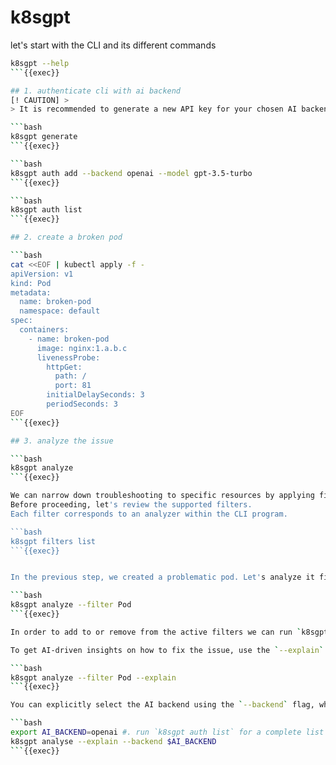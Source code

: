 # k8sgpt

let's start with the CLI and its different commands

```bash
k8sgpt --help
```{{exec}}

## 1. authenticate cli with ai backend 
[! CAUTION] >
> It is recommended to generate a new API key for your chosen AI backend and deactivating or deleting it immediately after completing the lab. This ensures better security.

```bash
k8sgpt generate
```{{exec}}

```bash
k8sgpt auth add --backend openai --model gpt-3.5-turbo
```{{exec}}

```bash
k8sgpt auth list
```{{exec}}

## 2. create a broken pod

```bash
cat <<EOF | kubectl apply -f -
apiVersion: v1
kind: Pod
metadata:
  name: broken-pod
  namespace: default
spec:
  containers:
    - name: broken-pod
      image: nginx:1.a.b.c
      livenessProbe:
        httpGet:
          path: /
          port: 81
        initialDelaySeconds: 3
        periodSeconds: 3
EOF
```{{exec}}

## 3. analyze the issue

```bash
k8sgpt analyze
```{{exec}}

We can narrow down troubleshooting to specific resources by applying filters.
Before proceeding, let's review the supported filters.
Each filter corresponds to an analyzer within the CLI program.

```bash
k8sgpt filters list
```{{exec}}


In the previous step, we created a problematic pod. Let's analyze it first:  

```bash
k8sgpt analyze --filter Pod
```{{exec}}

In order to add to or remove from the active filters we can run `k8sgpt filters add` or `k8sgpt filters remove` commands.

To get AI-driven insights on how to fix the issue, use the `--explain` flag. This sends the error to the AI backend for further analysis:  

```bash
k8sgpt analyze --filter Pod --explain
```{{exec}}  

You can explicitly select the AI backend using the `--backend` flag, which is useful if you are authenticated with multiple backends.

```bash
export AI_BACKEND=openai #. run `k8sgpt auth list` for a complete list of available ai backends
k8sgpt analyse --explain --backend $AI_BACKEND
```{{exec}}
